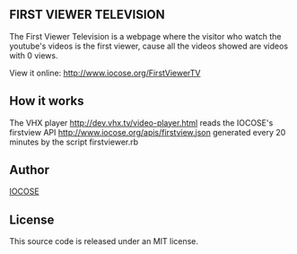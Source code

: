 ## FIRST VIEWER TELEVISION

The First Viewer Television is a webpage where the visitor who watch the youtube's videos is the first viewer, cause all the videos showed are videos with 0 views.

View it online: <http://www.iocose.org/FirstViewerTV>

## How it works

The VHX player <http://dev.vhx.tv/video-player.html> reads the IOCOSE's firstview API <http://www.iocose.org/apis/firstview.json> generated every 20 minutes by the script firstviewer.rb

## Author

[IOCOSE](http://iocose.org)

## License

This source code is released under an MIT license.
